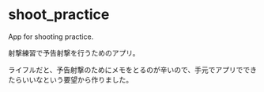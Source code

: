 # shoot_practice

App for shooting practice.

射撃練習で予告射撃を行うためのアプリ。

ライフルだと、予告射撃のためにメモをとるのが辛いので、手元でアプリでできたらいいなという要望から作りました。